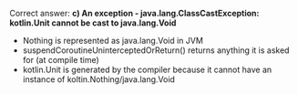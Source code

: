 Correct answer: **c) An exception - java.lang.ClassCastException: kotlin.Unit cannot be cast to java.lang.Void**

* Nothing is represented as java.lang.Void in JVM
* suspendCoroutineUninterceptedOrReturn() returns anything it is asked for (at compile time)
* kotlin.Unit is generated by the compiler because it cannot have an instance of koltin.Nothing/java.lang.Void
